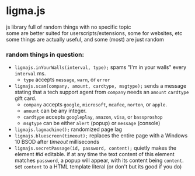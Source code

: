 # ligma.js
js library full of random things with no specific topic
<br>
some are better suited for userscripts/extensions, some for websites, etc
<br>
some things are actually useful, and some (most) are just random 
### random things in question:
- `ligmajs.inYourWalls(interval, type);` spams "I'm in your walls" every `interval` ms. 
    - `type` accepts `message`, `warn`, or `error`
- `ligmajs.scam(company, amount, cardtype, msgtype);` sends a message stating that a tech support agent from `company` needs an `amount` `cardtype` gift card. 
    - `company` accepts `google`, `microsoft`, `mcafee`, `norton`, or `apple`. 
    - `amount` can be any integer. 
    - `cardtype` accepts `googleplay`, `amazon`, `visa`, or `bassproshop`
    - `msgtype` can be either `alert` (popup) or `message` (console)
- `ligmajs.lagmachine();` randomized page lag
- `ligmajs.bluescreen(timeout);` replaces the entire page with a Windows 10 BSOD after *timeout* milliseconds
- `ligmajs.secretPassage(id, password, content);` quietly makes the element #*id* editable. if at any time the text content of this element matches `password`, a popup will appear, with its content being `content`. set `content` to a HTML template literal (or don't but its good if you do)
